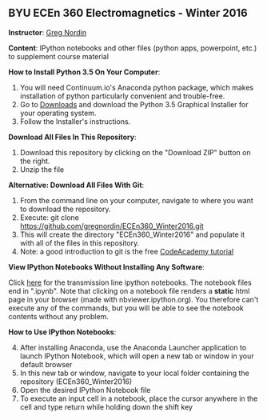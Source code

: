 BYU ECEn 360 Electromagnetics - Winter 2016
-----------

**Instructor**: [Greg Nordin](http://www.ee.byu.edu/faculty/nordin/)

**Content**: IPython notebooks and other files (python apps, powerpoint, etc.) to supplement course material

**How to Install Python 3.5 On Your Computer**:

1. You will need Continuum.io's Anaconda python package, which makes installation of python particularly convenient and trouble-free.
2. Go to [Downloads](https://www.continuum.io/downloads) and download the Python 3.5 Graphical Installer for your operating system.
3. Follow the Installer's instructions.

**Download All Files In This Repository**:

1. Download this repository by clicking on the "Download ZIP" button on the right.
2. Unzip the file

**Alternative: Download All Files With Git**:

1. From the command line on your computer, navigate to where you want to download the repository.
2. Execute: git clone https://github.com/gregnordin/ECEn360_Winter2016.git
3. This will create the directory "ECEn360_Winter2016" and populate it with all of the files in this repository.
4. Note: a good introduction to git is the free [CodeAcademy tutorial](https://www.codecademy.com/learn/learn-git)

**View IPython Notebooks Without Installing Any Software**:

Click [here](http://nbviewer.ipython.org/github/gregnordin/ECEn360_W15/tree/master/) for the transmission line ipython notebooks. The notebook files end in ".ipynb". Note that clicking on a notebook file renders a **static** html page in your browser (made with nbviewer.ipython.org). You therefore can't execute any of the commands, but you will be able to see the notebook contents without any problem.

**How to Use IPython Notebooks**:

4. After installing Anaconda, use the Anaconda Launcher application to launch IPython Notebook, which will open a new tab or window in your default browser
5. In this new tab or window, navigate to your local folder containing the repository (ECEn360_Winter2016)
6. Open the desired IPython Notebook file
7. To execute an input cell in a notebook, place the cursor anywhere in the cell and type return while holding down the shift key
